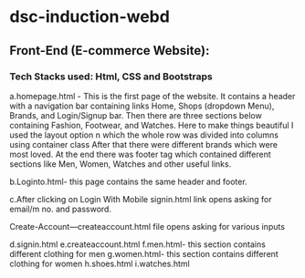 # dsc-induction-webd
## Front-End (E-commerce Website):
### Tech Stacks used: Html, CSS and Bootstraps


a.homepage.html - This is the first page of the website. It contains a header with a navigation bar containing links Home, Shops (dropdown Menu), Brands, and Login/Signup bar. Then there are three sections below containing Fashion, Footwear, and Watches. Here to make things beautiful I used the layout option n which the whole row was divided into columns using container class After that there were different brands which were most loved. At the end there was footer tag which contained different sections like Men, Women, Watches and other useful links.

b.Loginto.html- this page contains the same header and footer.
 
c.After clicking on Login With Mobile signin.html link opens asking for email/m no. and password.
 

Create-Account—createaccount.html file opens asking for various inputs
 
d.signin.html
e.createaccount.html
f.men.html- this section contains different clothing for men 
g.women.html- this section contains different clothing for women
h.shoes.html
i.watches.html
